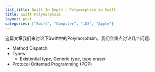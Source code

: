 ```yaml
---
list_title: Swift In Depth | Polymorphsim in Swift
title: Swift Polymorphsim
layout: post
categories: ["Swift", "Compiler", "iOS", "Apple"]
---
```


这篇文章我们来讨论下Swift中的Polymorphsim，我们会重点讨论几个问题:

- Method Dispatch
- Types
    - Existential type, Generic type, type eraser
- Protocol Oritented Programming (POP)

